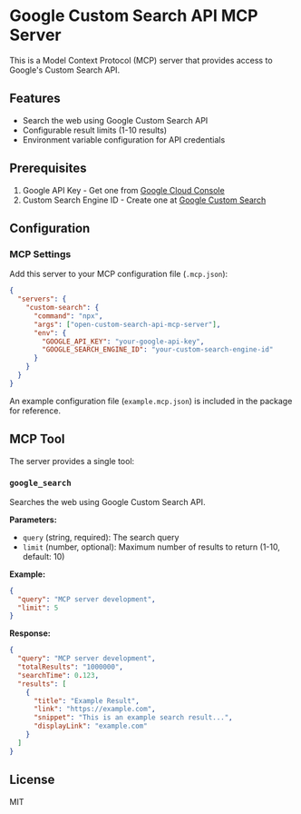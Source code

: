 # Google Custom Search API MCP Server

This is a Model Context Protocol (MCP) server that provides access to Google's Custom Search API.

## Features

- Search the web using Google Custom Search API
- Configurable result limits (1-10 results)
- Environment variable configuration for API credentials

## Prerequisites

1. Google API Key - Get one from [Google Cloud Console](https://console.cloud.google.com/)
2. Custom Search Engine ID - Create one at [Google Custom Search](https://cse.google.com/)

## Configuration

### MCP Settings

Add this server to your MCP configuration file (`.mcp.json`):

```json
{
  "servers": {
    "custom-search": {
      "command": "npx",
      "args": ["open-custom-search-api-mcp-server"],
      "env": {
        "GOOGLE_API_KEY": "your-google-api-key",
        "GOOGLE_SEARCH_ENGINE_ID": "your-custom-search-engine-id"
      }
    }
  }
}
```

An example configuration file (`example.mcp.json`) is included in the package for reference.

## MCP Tool

The server provides a single tool:

### `google_search`

Searches the web using Google Custom Search API.

**Parameters:**
- `query` (string, required): The search query
- `limit` (number, optional): Maximum number of results to return (1-10, default: 10)

**Example:**
```json
{
  "query": "MCP server development",
  "limit": 5
}
```

**Response:**
```json
{
  "query": "MCP server development",
  "totalResults": "1000000",
  "searchTime": 0.123,
  "results": [
    {
      "title": "Example Result",
      "link": "https://example.com",
      "snippet": "This is an example search result...",
      "displayLink": "example.com"
    }
  ]
}
```

## License

MIT